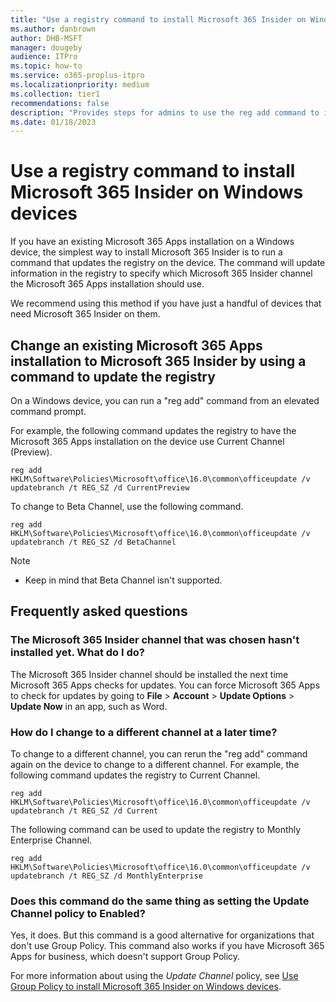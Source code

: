 ```yaml
---
title: "Use a registry command to install Microsoft 365 Insider on Windows devices"
ms.author: danbrown
author: DHB-MSFT
manager: dougeby
audience: ITPro
ms.topic: how-to
ms.service: o365-proplus-itpro
ms.localizationpriority: medium
ms.collection: tier1
recommendations: false
description: "Provides steps for admins to use the reg add command to install Microsoft 365 Insider on Windows devices."
ms.date: 01/18/2023
---
```


# Use a registry command to install Microsoft 365 Insider on Windows devices

If you have an existing Microsoft 365 Apps installation on a Windows device, the simplest way to install Microsoft 365 Insider is to run a command that updates the registry on the device. The command will update information in the registry to specify which Microsoft 365 Insider channel the Microsoft 365 Apps installation should use.

We recommend using this method if you have just a handful of devices that need Microsoft 365 Insider on them.

## Change an existing Microsoft 365 Apps installation to Microsoft 365 Insider by using a command to update the registry

On a Windows device, you can run a "reg add" command from an elevated command prompt.

For example, the following command updates the registry to have the Microsoft 365 Apps installation on the device use Current Channel (Preview).

`reg add HKLM\Software\Policies\Microsoft\office\16.0\common\officeupdate /v updatebranch /t REG_SZ /d CurrentPreview`

To change to Beta Channel, use the following command.

`reg add HKLM\Software\Policies\Microsoft\office\16.0\common\officeupdate /v updatebranch /t REG_SZ /d BetaChannel`

> [!NOTE]
> - Keep in mind that Beta Channel isn't supported.

## Frequently asked questions

### The Microsoft 365 Insider channel that was chosen hasn't installed yet. What do I do?

The Microsoft 365 Insider channel should be installed the next time Microsoft 365 Apps checks for updates. You can force Microsoft 365 Apps to check for updates by going to **File** > **Account** > **Update Options** > **Update Now** in an app, such as Word.

### How do I change to a different channel at a later time?

To change to a different channel, you can rerun the "reg add" command again on the device to change to a different channel. For example, the following command updates the registry to Current Channel.

`reg add HKLM\Software\Policies\Microsoft\office\16.0\common\officeupdate /v updatebranch /t REG_SZ /d Current`

The following command can be used to update the registry to Monthly Enterprise Channel.

`reg add HKLM\Software\Policies\Microsoft\office\16.0\common\officeupdate /v updatebranch /t REG_SZ /d MonthlyEnterprise`

### Does this command do the same thing as setting the Update Channel policy to Enabled?

Yes, it does. But this command is a good alternative for organizations that don't use Group Policy. This command also works if you have Microsoft 365 Apps for business, which doesn't support Group Policy.

For more information about using the *Update Channel* policy, see [Use Group Policy to install Microsoft 365 Insider on Windows devices](group-policy.md).